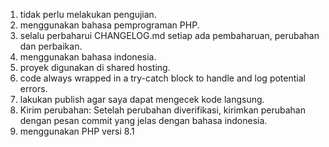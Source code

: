 1. tidak perlu melakukan pengujian.
2. menggunakan bahasa pemprograman PHP.
3. selalu perbaharui CHANGELOG.md setiap ada pembaharuan, perubahan dan perbaikan.
4. menggunakan bahasa indonesia.
5. proyek digunakan di shared hosting.
6. code always wrapped in a try-catch block to handle and log potential errors.
7. lakukan publish agar saya dapat mengecek kode langsung.
8. Kirim perubahan: Setelah perubahan diverifikasi, kirimkan perubahan dengan pesan commit yang jelas dengan bahasa indonesia.
9. menggunakan PHP versi 8.1


